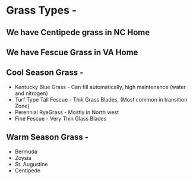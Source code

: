 # Grass Types - 
## We have Centipede grass in NC Home
## We have Fescue Grass in VA Home

## Cool Season Grass - 
- Kentucky Blue Grass - Can fill automatically, high maintenance (water and nitrogen)
- Turf Type Tall Fescue - Thik Grass Blades, (Most common in transition Zone)
- Perennial RyeGrass - Mostly in North west
- Fine Fescue - Very Thin Glass Blades 

## Warm Season Grass - 
- Bermuda
- Zoysia
- St. Augustine
- Centipede

